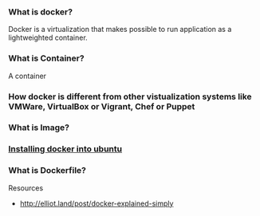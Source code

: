 ### What is docker?

Docker is a virtualization that makes possible to run application  as a lightweighted container.

### What is Container?

A container 

### How docker is different from other vistualization systems like VMWare, VirtualBox or Vigrant, Chef or Puppet

### What is Image?

###




### [Installing docker into ubuntu](https://docs.docker.com/engine/installation/linux/ubuntulinux/#/install)
### What is Dockerfile?




Resources
- http://elliot.land/post/docker-explained-simply
